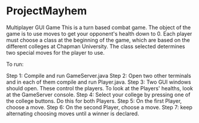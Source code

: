 # ProjectMayhem
Multiplayer GUI Game
This is a turn based combat game. The object of the game is to use moves to get your opponent's health down to 0. Each player must choose a class at the beginning of the game, which are based on the different colleges at Chapman University. The class selected determines two special moves for the player to use.

To run:

Step 1: Compile and run GameServer.java
Step 2: Open two other terminals and in each of them compile and run Player.java.
Step 3: Two GUI windows should open. These control the players. To look at the Players' healths, look at the GameServer console.
Step 4: Select your college by pressing one of the college buttons. Do this for both Players.
Step 5: On the first Player, choose a move.
Step 6: On the second Player, choose a move.
Step 7: keep alternating choosing moves until a winner is declared.
